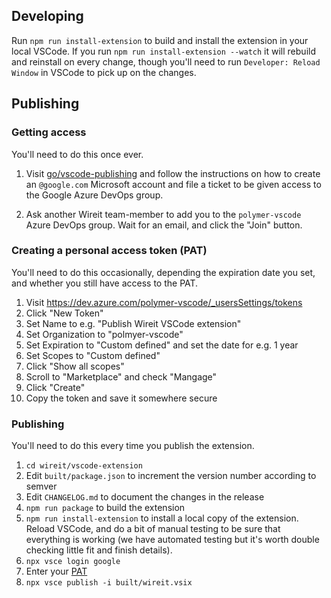 ## Developing

Run `npm run install-extension` to build and install the extension in your local VSCode. If you run `npm run install-extension --watch` it will rebuild and reinstall on every change, though you'll need to run `Developer: Reload Window` in VSCode to pick up on the changes.

## Publishing

### Getting access

You'll need to do this once ever.

1. Visit [go/vscode-publishing](http://go/vscode-publishing) and follow the
   instructions on how to create an `@google.com` Microsoft account and file a
   ticket to be given access to the Google Azure DevOps group.

2. Ask another Wireit team-member to add you to the `polymer-vscode` Azure DevOps group.
   Wait for an email, and click the "Join" button.

### Creating a personal access token (PAT)

You'll need to do this occasionally, depending the expiration date you set, and
whether you still have access to the PAT.

1. Visit https://dev.azure.com/polymer-vscode/_usersSettings/tokens
2. Click "New Token"
3. Set Name to e.g. "Publish Wireit VSCode extension"
4. Set Organization to "polmyer-vscode"
5. Set Expiration to "Custom defined" and set the date for e.g. 1 year
6. Set Scopes to "Custom defined"
7. Click "Show all scopes"
8. Scroll to "Marketplace" and check "Mangage"
9. Click "Create"
10. Copy the token and save it somewhere secure

### Publishing

You'll need to do this every time you publish the extension.

1. `cd wireit/vscode-extension`
2. Edit `built/package.json` to increment the version number according to semver
3. Edit `CHANGELOG.md` to document the changes in the release
4. `npm run package` to build the extension
5. `npm run install-extension` to install a local copy of the extension. Reload
   VSCode, and do a bit of manual testing to be sure that everything is working
   (we have automated testing but it's worth double checking little fit and
   finish details).
6. `npx vsce login google`
7. Enter your [PAT](#creating-a-personal-access-token-pat)
8. `npx vsce publish -i built/wireit.vsix`
